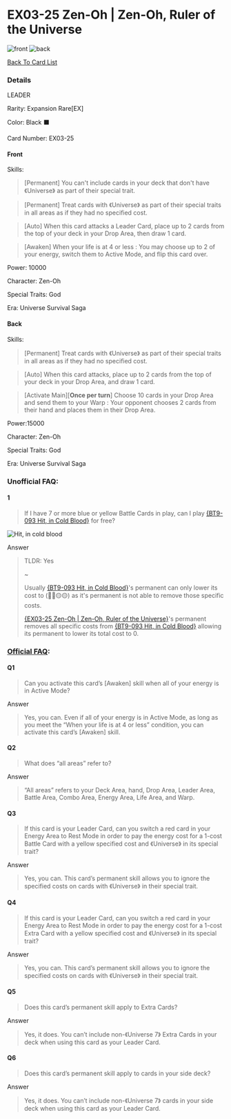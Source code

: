 #  EX03-25 Zen-Oh | Zen-Oh, Ruler of the Universe
![front](http://www.dbs-cardgame.com/images/cardlist/cardimg/EX03-25.png)
![back](http://www.dbs-cardgame.com/images/cardlist/cardimg/EX03-25_b.png)

[Back To Card List](./index.md)
### Details 
LEADER

Rarity: Expansion Rare[EX]

Color: Black ⬛️ 

Card Number: EX03-25
#### Front
Skills: 
> [Permanent]
  You can't include cards in your deck that don't have 《Universe》 as
  part of their special trait.
  
> [Permanent]
  Treat cards with 《Universe》 as part of their special traits in all
  areas as if they had no specified cost.
  
> [Auto]
  When this card attacks a Leader Card, place up to 2 cards from the
  top of your deck in your Drop Area, then draw 1 card.
  
> [Awaken]
  When your life is at 4 or less : You may choose up to 2 of your
  energy, switch them to Active Mode, and flip this card over.

Power: 10000

Character: Zen-Oh

Special Traits: God

Era: Universe Survival Saga


#### Back
Skills: 
> [Permanent]
 Treat cards with 《Universe》 as part of their special traits in
 all areas as if they had no specified cost.
 
> [Auto]
 When this card attacks, place up to 2 cards from the top of your
 deck in your Drop Area, and draw 1 card.
 
> [Activate Main\]\[**Once per turn**]
 Choose 10 cards in your Drop Area and send them to your Warp :
 Your opponent chooses 2 cards from their hand and places them in
 their Drop Area.

Power:15000

Character: Zen-Oh

Special Traits: God

Era: Universe Survival Saga



### Unofficial FAQ:
#### 1
> If I have 7 or more blue or yellow Battle Cards in play, can I play [{BT9-093 Hit, in Cold Blood}](./BT9-093.md) for free?

![Hit, in cold blood](http://www.dbs-cardgame.com/images/cardlist/cardimg/BT9-093.png)

Answer
> TLDR: Yes
>
> ~
> 
> Usually [{BT9-093 Hit, in Cold Blood}](./BT9-093.md)'s permanent can only lower its cost to (🔵🔵🟡🟡) as it's permanent is not able to remove those specific costs.
>
> [{EX03-25 Zen-Oh | Zen-Oh, Ruler of the Universe}](#ex03-25-zen-oh--zen-oh-ruler-of-the-universe)'s permanent removes all specific costs from [{BT9-093 Hit, in Cold Blood}](./BT9-093.md) allowing its permanent to lower its total cost to 0. 


### [Official FAQ][1]: 
#### Q1
> Can you activate this card’s [Awaken] skill when all of your energy is in Active Mode?


Answer
>  Yes, you can.
   Even if all of your energy is in Active Mode, as long as you meet the “When your life is at 4 or less” condition, you can activate this card’s [Awaken] skill.

#### Q2
> What does “all areas” refer to?


Answer
>  “All areas” refers to your Deck Area, hand, Drop Area, Leader Area, Battle Area, Combo Area, Energy Area, Life Area, and Warp.

#### Q3
> If this card is your Leader Card, can you switch a red card in your Energy Area to Rest Mode in order to pay the energy cost for a 1-cost Battle Card with a yellow specified cost and 《Universe》 in its special trait?


Answer
>  Yes, you can. This card’s permanent skill allows you to ignore the specified costs on cards with 《Universe》 in their special trait.

#### Q4
> If this card is your Leader Card, can you switch a red card in your Energy Area to Rest Mode in order to pay the energy cost for a 1-cost Extra Card with a yellow specified cost and 《Universe》 in its special trait?


Answer
>  Yes, you can. This card’s permanent skill allows you to ignore the specified costs on cards with 《Universe》 in their special trait.

#### Q5
> Does this card’s permanent skill apply to Extra Cards?


Answer
>  Yes, it does.
   You can’t include non-《Universe 7》 Extra Cards in your deck when using this card as your Leader Card.

#### Q6
> Does this card’s permanent skill apply to cards in your side deck?


Answer
>  Yes, it does.
   You can’t include non-《Universe 7》 cards in your side deck when using this card as your Leader Card.





[1]: http://www.dbs-cardgame.com/us-en/rule/card_faq.php
[2]: http://www.dbs-cardgame.com/pdf/rulemanual.pdf?ver_1.18_2
